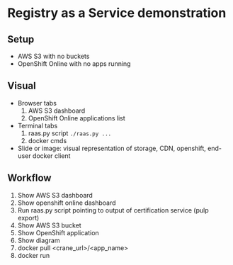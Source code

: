# Registry as a Service demonstration

## Setup
* AWS S3 with no buckets
* OpenShift Online with no apps running

## Visual
* Browser tabs
  1. AWS S3 dashboard
  1. OpenShift Online applications list
* Terminal tabs
  1. raas.py script `./raas.py ...`
  2. docker cmds
* Slide or image: visual representation of storage, CDN, openshift, end-user docker client

## Workflow
1. Show AWS S3 dashboard
1. Show openshift online dashboard
1. Run raas.py script pointing to output of certification service (pulp export)
1. Show AWS S3 bucket
1. Show OpenShift application
1. Show diagram
1. docker pull <crane_url>/<app_name>
1. docker run

